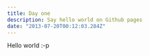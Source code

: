 ```yaml
---
title: Day one
description: Say hello world on Github pages
date: "2013-07-20T00:12:03.284Z"
---
```


Hello world :-p